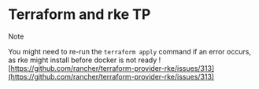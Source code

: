 # Terraform and rke TP

> [!NOTE]
> You might need to re-run the `terraform apply` command if an error occurs, as rke might install before docker is not ready ![https://github.com/rancher/terraform-provider-rke/issues/313](https://github.com/rancher/terraform-provider-rke/issues/313)